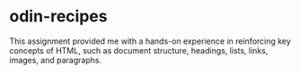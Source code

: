 # odin-recipes
This assignment provided me with a hands-on experience in reinforcing key concepts of HTML, such as document structure, headings, lists, links, images, and paragraphs.

